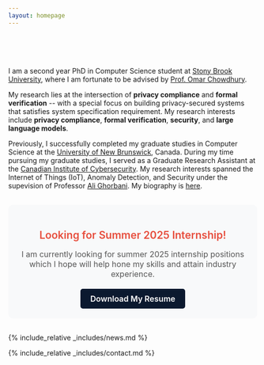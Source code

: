 ```yaml
---
layout: homepage
---
```


<h1 id="about-me"></h1>

<h2 style="margin: 80px 0px 10px;"></h2>

I am a second year PhD in Computer Science student at [Stony Brook University](https://www.stonybrook.edu/), where I am fortunate to be advised by [Prof. Omar Chowdhury](https://www.cs.stonybrook.edu/people/faculty/omarchowdhury).

My research lies at the intersection of **privacy compliance** and **formal verification** -- with a special focus on building privacy-secured systems that satisfies system specification requirement. My research interests include **privacy compliance**, **formal verification**, **security**, and **large language models**.
<!-- , **3D geometry models**, and **medical imaging**. -->

Previously, I successfully completed my graduate studies in Computer Science at the [University of New Brunswick](https://unb.ca/), Canada. During my time pursuing my graduate studies, I served as a Graduate Research Assistant at the [Canadian Institute of Cybersecurity](https://www.unb.ca/cic/). My research interests spanned the Internet of Things (IoT), Anomaly Detection, and Security under the supevision of Professor [Ali Ghorbani](https://www.cs.unb.ca/people/ghorbani). My biography is [here](./biography/).


<!-- <strong style="color:#e74d3c; font-weight:600"><strong style="color:#e74d3c; font-weight:600">I am currently looking for summer 2025 internship positions which I hope will help hone my skills and attain industry experience. You can find my resume  [here](./assets/resume_summarized_2025.pdf).</strong> -->


<div class="call-to-action">
  <h2 style="color: #e74d3c; font-weight: 600; margin-bottom: 10px;">
    Looking for Summer 2025 Internship!
  </h2>
  <p style="font-size: 16px; color: #555; margin-bottom: 20px;">
    I am currently looking for summer 2025 internship positions which I hope will help hone my skills and attain industry experience.
  </p>
  <!-- <a href="./assets/resume_summarized_2025.pdf" download class="resume-button">
    Download My Resume
  </a> -->
  <a href="./assets/cv.pdf" download class="resume-button">
    Download My Resume
  </a>
</div>

{% include_relative _includes/news.md %}

{% include_relative _includes/contact.md %}

<style>
@keyframes blink {
  0% { opacity: 1; }
  50% { opacity: 0; }
  100% { opacity: 1; }
}

.blinking-text {
  animation: blink 1.5s infinite;
}

.resume-button {
  display: inline-block;
  padding: 10px 20px;
  font-size: 16px;
  font-weight: 600;
  color: #fff;
  background-color: #0b192f;
  border-radius: 5px;
  text-decoration: none;
  transition: background-color 0.3s ease;
}

.resume-button:hover {
  background-color: #64ffda;
}

.call-to-action {
  background-color: #f8f9fa;
  padding: 20px;
  text-align: center;
  border-radius: 10px;
  margin: 30px 0;
  transition: transform 0.3s ease, box-shadow 0.3s ease;
}

.call-to-action:hover {
  transform: scale(1.02);
  box-shadow: 0 4px 15px rgba(0, 0, 0, 0.1);
}
</style>